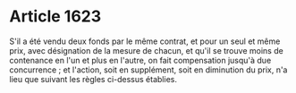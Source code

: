 # Article 1623

S'il a été vendu deux fonds par le même contrat, et pour un seul et même prix, avec désignation de la mesure de chacun, et qu'il se trouve moins de contenance en l'un et plus en l'autre, on fait compensation jusqu'à due concurrence ; et l'action, soit en supplément, soit en diminution du prix, n'a lieu que suivant les règles ci-dessus établies.